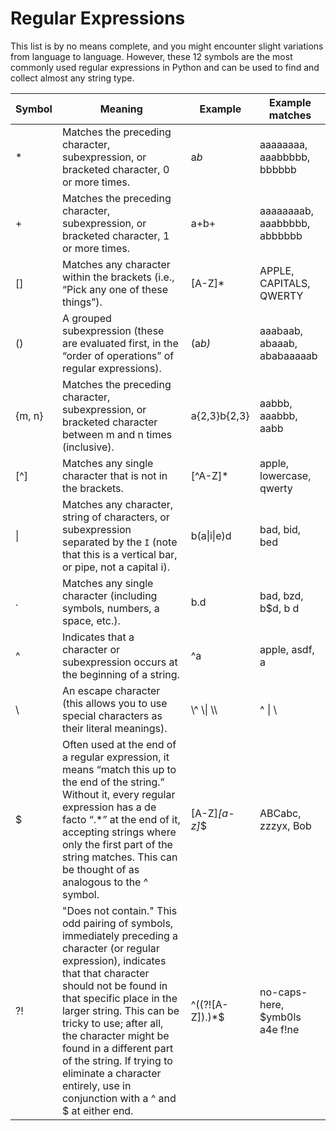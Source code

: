 # Regular Expressions

This list is by no means complete, and you might encounter slight variations from language to language.
However, these 12 symbols are the most commonly used regular expressions in Python and can be used to find and collect almost any string type.

| Symbol | Meaning | Example | Example matches |
| ---- | ---- | ---- | ---- |
| * | Matches the preceding character, subexpression, or bracketed character, 0 or more times. | a*b* | aaaaaaaa, aaabbbbb, bbbbbb |
| + | Matches the preceding character, subexpression, or bracketed character, 1 or more times. | a+b+ | aaaaaaaab, aaabbbbb, abbbbbb |
| [] | Matches any character within the brackets (i.e., “Pick any one of these things”). | [A-Z]* | APPLE, CAPITALS, QWERTY |
| () | A grouped subexpression (these are evaluated first, in the “order of operations” of regular expressions). | (a*b)* | aaabaab, abaaab, ababaaaaab |
| {m, n} | Matches the preceding character, subexpression, or bracketed character between m and n times (inclusive). | a{2,3}b{2,3} | aabbb, aaabbb, aabb |
| [^] | Matches any single character that is not in the brackets. | [^A-Z]* | apple, lowercase, qwerty |
| \| | Matches any character, string of characters, or subexpression separated by the `I` (note that this is a vertical bar, or pipe, not a capital i). | b(a\|i\|e)d | bad, bid, bed |
| . | Matches any single character (including symbols, numbers, a space, etc.). | b.d | bad, bzd, b$d, b d |
| ^ | Indicates that a character or subexpression occurs at the beginning of a string. | ^a | apple, asdf, a |
| \ | An escape character (this allows you to use special characters as their literal meanings). | \\^ \\\| \\\\ | 	^ \| \\ |
| $ | Often used at the end of a regular expression, it means “match this up to the end of the string.” Without it, every regular expression has a de facto “.*” at the end of it, accepting strings where only the first part of the string matches. This can be thought of as analogous to the ^ symbol. | [A-Z]*[a-z]*$ | ABCabc, zzzyx, Bob |
| ?! | "Does not contain." This odd pairing of symbols, immediately preceding a character (or regular expression), indicates that that character should not be found in that specific place in the larger string. This can be tricky to use; after all, the character might be found in a different part of the string. If trying to eliminate a character entirely, use in conjunction with a ^ and $ at either end. | ^((?![A-Z]).)*$ | 	no-caps-here, $ymb0ls a4e f!ne |
